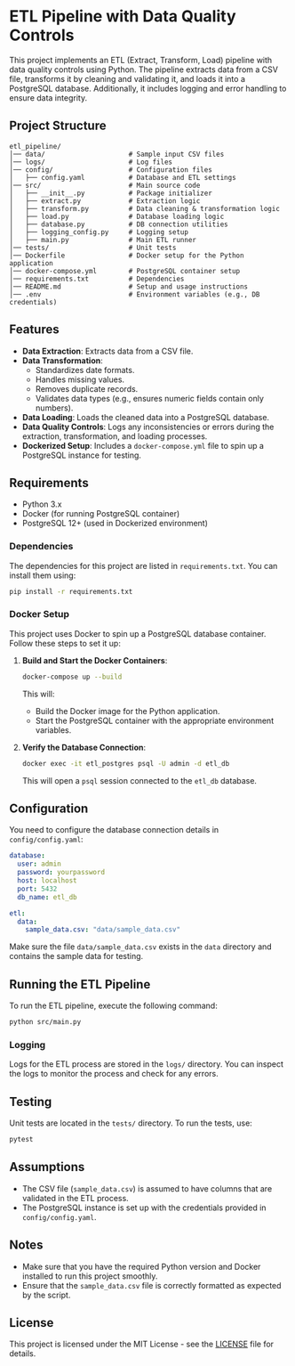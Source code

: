 # ETL Pipeline with Data Quality Controls

This project implements an ETL (Extract, Transform, Load) pipeline with data quality controls using Python. The pipeline extracts data from a CSV file, transforms it by cleaning and validating it, and loads it into a PostgreSQL database. Additionally, it includes logging and error handling to ensure data integrity.

## Project Structure

```
etl_pipeline/
│── data/                     # Sample input CSV files
│── logs/                     # Log files
│── config/                   # Configuration files
│   ├── config.yaml           # Database and ETL settings
│── src/                      # Main source code
│   ├── __init__.py           # Package initializer
│   ├── extract.py            # Extraction logic
│   ├── transform.py          # Data cleaning & transformation logic
│   ├── load.py               # Database loading logic
│   ├── database.py           # DB connection utilities
│   ├── logging_config.py     # Logging setup
│   ├── main.py               # Main ETL runner
│── tests/                    # Unit tests
│── Dockerfile                # Docker setup for the Python application
│── docker-compose.yml        # PostgreSQL container setup
│── requirements.txt          # Dependencies
│── README.md                 # Setup and usage instructions
│── .env                      # Environment variables (e.g., DB credentials)
```

## Features

- **Data Extraction**: Extracts data from a CSV file.
- **Data Transformation**:
  - Standardizes date formats.
  - Handles missing values.
  - Removes duplicate records.
  - Validates data types (e.g., ensures numeric fields contain only numbers).
- **Data Loading**: Loads the cleaned data into a PostgreSQL database.
- **Data Quality Controls**: Logs any inconsistencies or errors during the extraction, transformation, and loading processes.
- **Dockerized Setup**: Includes a `docker-compose.yml` file to spin up a PostgreSQL instance for testing.

## Requirements

- Python 3.x
- Docker (for running PostgreSQL container)
- PostgreSQL 12+ (used in Dockerized environment)

### Dependencies

The dependencies for this project are listed in `requirements.txt`. You can install them using:

```bash
pip install -r requirements.txt
```

### Docker Setup

This project uses Docker to spin up a PostgreSQL database container. Follow these steps to set it up:

1. **Build and Start the Docker Containers**:

   ```bash
   docker-compose up --build
   ```

   This will:
   - Build the Docker image for the Python application.
   - Start the PostgreSQL container with the appropriate environment variables.

2. **Verify the Database Connection**:

   ```bash
   docker exec -it etl_postgres psql -U admin -d etl_db
   ```

   This will open a `psql` session connected to the `etl_db` database.

## Configuration

You need to configure the database connection details in `config/config.yaml`:

```yaml
database:
  user: admin
  password: yourpassword
  host: localhost
  port: 5432
  db_name: etl_db

etl:
  data:
    sample_data.csv: "data/sample_data.csv"
```

Make sure the file `data/sample_data.csv` exists in the `data` directory and contains the sample data for testing.

## Running the ETL Pipeline

To run the ETL pipeline, execute the following command:

```bash
python src/main.py
```

### Logging

Logs for the ETL process are stored in the `logs/` directory. You can inspect the logs to monitor the process and check for any errors.

## Testing

Unit tests are located in the `tests/` directory. To run the tests, use:

```bash
pytest
```

## Assumptions

- The CSV file (`sample_data.csv`) is assumed to have columns that are validated in the ETL process.
- The PostgreSQL instance is set up with the credentials provided in `config/config.yaml`.

## Notes

- Make sure that you have the required Python version and Docker installed to run this project smoothly.
- Ensure that the `sample_data.csv` file is correctly formatted as expected by the script.

## License

This project is licensed under the MIT License - see the [LICENSE](LICENSE) file for details.

